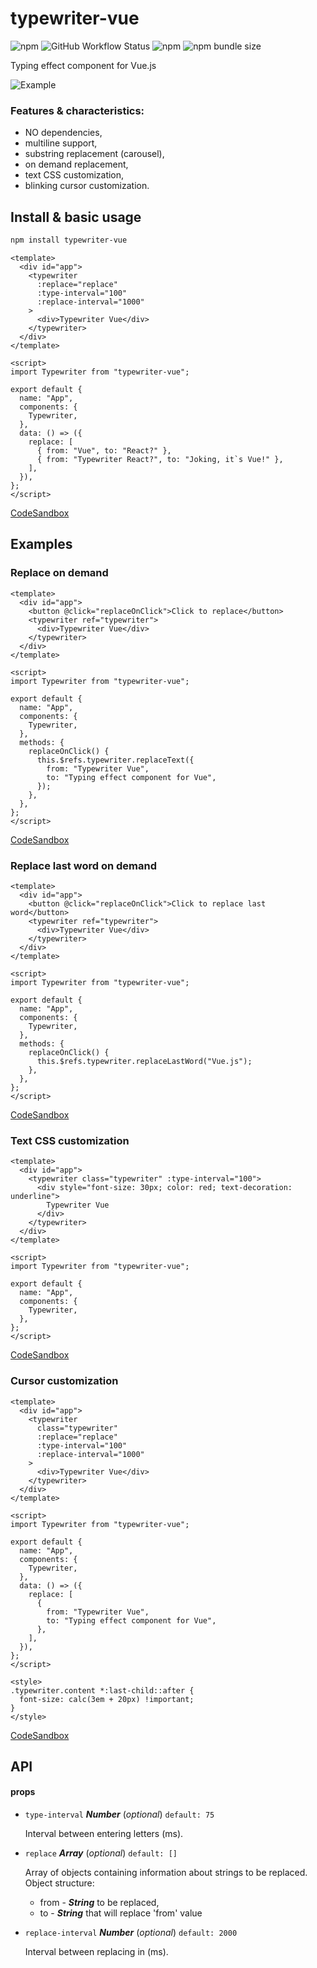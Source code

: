 # typewriter-vue

![npm](https://img.shields.io/npm/dw/typewriter-vue) ![GitHub Workflow Status](https://img.shields.io/github/workflow/status/p4trykJ/typewriter-vue/npm) ![npm](https://img.shields.io/npm/v/typewriter-vue) ![npm bundle size](https://img.shields.io/bundlephobia/min/typewriter-vue)

Typing effect component for Vue.js

![Example](./example.gif)

### Features & characteristics:

- NO dependencies,
- multiline support,
- substring replacement (carousel),
- on demand replacement,
- text CSS customization,
- blinking cursor customization.

## Install & basic usage

```bash
npm install typewriter-vue
```

```vue
<template>
  <div id="app">
    <typewriter
      :replace="replace"
      :type-interval="100"
      :replace-interval="1000"
    >
      <div>Typewriter Vue</div>
    </typewriter>
  </div>
</template>

<script>
import Typewriter from "typewriter-vue";

export default {
  name: "App",
  components: {
    Typewriter,
  },
  data: () => ({
    replace: [
      { from: "Vue", to: "React?" },
      { from: "Typewriter React?", to: "Joking, it`s Vue!" },
    ],
  }),
};
</script>
```

[CodeSandbox](https://codesandbox.io/s/typewriter-vue-basic-usage-5w3fb)

## Examples

### Replace on demand

```vue
<template>
  <div id="app">
    <button @click="replaceOnClick">Click to replace</button>
    <typewriter ref="typewriter">
      <div>Typewriter Vue</div>
    </typewriter>
  </div>
</template>

<script>
import Typewriter from "typewriter-vue";

export default {
  name: "App",
  components: {
    Typewriter,
  },
  methods: {
    replaceOnClick() {
      this.$refs.typewriter.replaceText({
        from: "Typewriter Vue",
        to: "Typing effect component for Vue",
      });
    },
  },
};
</script>
```

[CodeSandbox](https://codesandbox.io/s/typewriter-vue-replace-on-demand-erv9b)

### Replace last word on demand

```vue
<template>
  <div id="app">
    <button @click="replaceOnClick">Click to replace last word</button>
    <typewriter ref="typewriter">
      <div>Typewriter Vue</div>
    </typewriter>
  </div>
</template>

<script>
import Typewriter from "typewriter-vue";

export default {
  name: "App",
  components: {
    Typewriter,
  },
  methods: {
    replaceOnClick() {
      this.$refs.typewriter.replaceLastWord("Vue.js");
    },
  },
};
</script>
```

[CodeSandbox](https://codesandbox.io/s/typewriter-vue-replace-last-word-on-demand-jos41)

### Text CSS customization

```vue
<template>
  <div id="app">
    <typewriter class="typewriter" :type-interval="100">
      <div style="font-size: 30px; color: red; text-decoration: underline">
        Typewriter Vue
      </div>
    </typewriter>
  </div>
</template>

<script>
import Typewriter from "typewriter-vue";

export default {
  name: "App",
  components: {
    Typewriter,
  },
};
</script>
```

[CodeSandbox](https://codesandbox.io/s/typewriter-vue-text-customization-c51so)

### Cursor customization

```vue
<template>
  <div id="app">
    <typewriter
      class="typewriter"
      :replace="replace"
      :type-interval="100"
      :replace-interval="1000"
    >
      <div>Typewriter Vue</div>
    </typewriter>
  </div>
</template>

<script>
import Typewriter from "typewriter-vue";

export default {
  name: "App",
  components: {
    Typewriter,
  },
  data: () => ({
    replace: [
      {
        from: "Typewriter Vue",
        to: "Typing effect component for Vue",
      },
    ],
  }),
};
</script>

<style>
.typewriter.content *:last-child::after {
  font-size: calc(3em + 20px) !important;
}
</style>
```

[CodeSandbox](https://codesandbox.io/s/typewriter-vue-cursor-stylization-5w3fb)

## API

#### props

- `type-interval` **_Number_** (_optional_) `default: 75`

  Interval between entering letters (ms).

- `replace` **_Array_** (_optional_) `default: []`

  Array of objects containing information about strings to be replaced. Object structure:

  - from - **_String_** to be replaced,
  - to - **_String_** that will replace 'from' value

- `replace-interval` **_Number_** (_optional_) `default: 2000`

  Interval between replacing in (ms).
